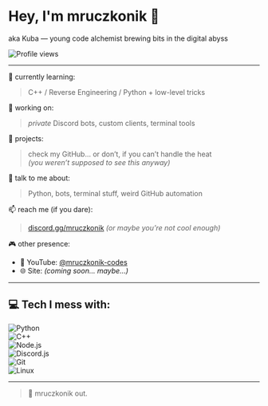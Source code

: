 # Hey, I'm mruczkonik 🖤  
aka Kuba — young code alchemist brewing bits in the digital abyss

![Profile views](https://komarev.com/ghpvc/?username=mruczkonik&label=Profile%20views&color=0e75b6&style=flat)

---

🧠 currently learning:  
> C++ / Reverse Engineering / Python + low-level tricks  

👾 working on:  
> *private* Discord bots, custom clients, terminal tools  

📂 projects:  
> check my GitHub... or don’t, if you can’t handle the heat  
> *(you weren’t supposed to see this anyway)*

💬 talk to me about:  
> Python, bots, terminal stuff, weird GitHub automation  

📫 reach me (if you dare):  
> [discord.gg/mruczkonik](https://discord.gg/mruczkonik) *(or maybe you’re not cool enough)*

🎮 other presence:  
- 🧨 YouTube: [@mruczkonik-codes](https://youtube.com/@mruczkonik-codes)  
- 🌐 Site: *(coming soon... maybe...)*

---

## 💻 Tech I mess with:

![Python](https://img.shields.io/badge/-Python-05122A?style=flat&logo=python)  
![C++](https://img.shields.io/badge/-C++-05122A?style=flat&logo=c%2b%2b)  
![Node.js](https://img.shields.io/badge/-Node.js-05122A?style=flat&logo=node.js)  
![Discord.js](https://img.shields.io/badge/-Discord.js-05122A?style=flat&logo=discord)  
![Git](https://img.shields.io/badge/-Git-05122A?style=flat&logo=git)  
![Linux](https://img.shields.io/badge/-Linux-05122A?style=flat&logo=linux)

---

> 🐾 mruczkonik out.
